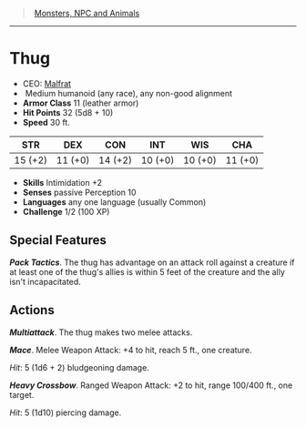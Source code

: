 ﻿---
!MonsterItem
Family: MonsterVO
Type: humanoid (any race)
Size: Medium
Alignment: any non-good alignment
ArmorClass: 11 (leather armor)
HitPoints: 32 (5d8 + 10)
Speed: 30 ft.
Strength: 15 (+2)
Dexterity: 11 (+0)
Constitution: 14 (+2)
Intelligence: 10 (+0)
Wisdom: 10 (+0)
Charisma: 11 (+0)
Skills: Intimidation +2
Senses: passive Perception 10
Languages: any one language (usually Common)
Challenge: 1/2 (100 XP)
Id: monsters_vo.md#thug
ParentLink: monsters_vo.md#monsters-npc-and-animals
Name: Thug
ParentName: Monsters, NPC and Animals
NameLevel: 1
AltName: '[Malfrat](hd_monsters_malfrat.md)'
Attributes: {}
---
> [Monsters, NPC and Animals](srd_monsters.md)

---

# Thug

- CEO: [Malfrat](hd_monsters_malfrat.md)
-  Medium humanoid (any race), any non-good alignment
- **Armor Class** 11 (leather armor)
- **Hit Points** 32 (5d8 + 10)
- **Speed** 30 ft.

|STR|DEX|CON|INT|WIS|CHA|
|---|---|---|---|---|---|
|15 (+2)|11 (+0)|14 (+2)|10 (+0)|10 (+0)|11 (+0)|

- **Skills** Intimidation +2
- **Senses** passive Perception 10
- **Languages** any one language (usually Common)
- **Challenge** 1/2 (100 XP)

## Special Features

**_Pack Tactics_**. The thug has advantage on an attack roll against a creature if at least one of the thug's allies is within 5 feet of the creature and the ally isn't incapacitated.

## Actions

**_Multiattack_**. The thug makes two melee attacks.

**_Mace_**. Melee Weapon Attack: +4 to hit, reach 5 ft., one creature.

_Hit_: 5 (1d6 + 2) bludgeoning damage.

**_Heavy Crossbow_**. Ranged Weapon Attack: +2 to hit, range 100/400 ft., one target.

_Hit_: 5 (1d10) piercing damage.

